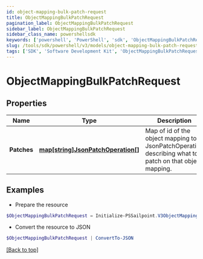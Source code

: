 ```yaml
---
id: object-mapping-bulk-patch-request
title: ObjectMappingBulkPatchRequest
pagination_label: ObjectMappingBulkPatchRequest
sidebar_label: ObjectMappingBulkPatchRequest
sidebar_class_name: powershellsdk
keywords: ['powershell', 'PowerShell', 'sdk', 'ObjectMappingBulkPatchRequest'] 
slug: /tools/sdk/powershell/v3/models/object-mapping-bulk-patch-request
tags: ['SDK', 'Software Development Kit', 'ObjectMappingBulkPatchRequest']
---
```



# ObjectMappingBulkPatchRequest

## Properties

Name | Type | Description | Notes
------------ | ------------- | ------------- | -------------
**Patches** |  [**map[string]JsonPatchOperation[]**](https://learn.microsoft.com/en-us/powershell/module/microsoft.powershell.core/about/about_arrays?view=powershell-7.4) | Map of id of the object mapping to a JsonPatchOperation describing what to patch on that object mapping. | [required]

## Examples

- Prepare the resource
```powershell
$ObjectMappingBulkPatchRequest = Initialize-PSSailpoint.V3ObjectMappingBulkPatchRequest  -Patches {603b1a61-d03d-4ed1-864f-a508fbd1995d&#x3D;[{op&#x3D;replace, path&#x3D;/enabled, value&#x3D;true}], 00bece34-f50d-4227-8878-76f620b5a971&#x3D;[{op&#x3D;replace, path&#x3D;/targetValue, value&#x3D;New Target Value}]}
```

- Convert the resource to JSON
```powershell
$ObjectMappingBulkPatchRequest | ConvertTo-JSON
```


[[Back to top]](#) 


